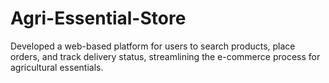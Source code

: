 # Agri-Essential-Store
Developed a web-based platform for users to search products, place orders, and track delivery status, streamlining the e-commerce process for agricultural essentials. 
